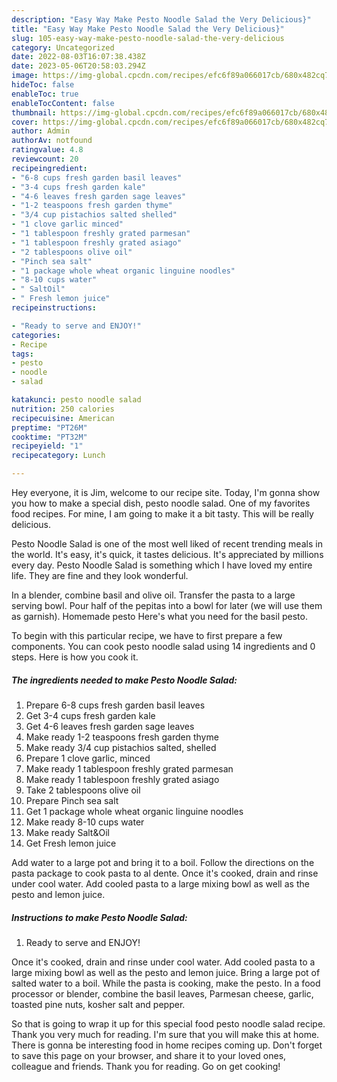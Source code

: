 ```yaml
---
description: "Easy Way Make Pesto Noodle Salad the Very Delicious}"
title: "Easy Way Make Pesto Noodle Salad the Very Delicious}"
slug: 105-easy-way-make-pesto-noodle-salad-the-very-delicious
category: Uncategorized
date: 2022-08-03T16:07:38.438Z
date: 2023-05-06T20:58:03.294Z
image: https://img-global.cpcdn.com/recipes/efc6f89a066017cb/680x482cq70/pesto-noodle-salad-recipe-main-photo.jpg
hideToc: false
enableToc: true
enableTocContent: false
thumbnail: https://img-global.cpcdn.com/recipes/efc6f89a066017cb/680x482cq70/pesto-noodle-salad-recipe-main-photo.jpg
cover: https://img-global.cpcdn.com/recipes/efc6f89a066017cb/680x482cq70/pesto-noodle-salad-recipe-main-photo.jpg
author: Admin
authorAv: notfound
ratingvalue: 4.8
reviewcount: 20
recipeingredient:
- "6-8 cups fresh garden basil leaves"
- "3-4 cups fresh garden kale"
- "4-6 leaves fresh garden sage leaves"
- "1-2 teaspoons fresh garden thyme"
- "3/4 cup pistachios salted shelled"
- "1 clove garlic minced"
- "1 tablespoon freshly grated parmesan"
- "1 tablespoon freshly grated asiago"
- "2 tablespoons olive oil"
- "Pinch sea salt"
- "1 package whole wheat organic linguine noodles"
- "8-10 cups water"
- " SaltOil"
- " Fresh lemon juice"
recipeinstructions:

- "Ready to serve and ENJOY!"
categories:
- Recipe
tags:
- pesto
- noodle
- salad

katakunci: pesto noodle salad 
nutrition: 250 calories
recipecuisine: American
preptime: "PT26M"
cooktime: "PT32M"
recipeyield: "1"
recipecategory: Lunch

---
```



Hey everyone, it is Jim, welcome to our recipe site. Today, I'm gonna show you how to make a special dish, pesto noodle salad. One of my favorites food recipes. For mine, I am going to make it a bit tasty. This will be really delicious.

Pesto Noodle Salad is one of the most well liked of recent trending meals in the world. It's easy, it's quick, it tastes delicious. It's appreciated by millions every day. Pesto Noodle Salad is something which I have loved my entire life. They are fine and they look wonderful.

In a blender, combine basil and olive oil. Transfer the pasta to a large serving bowl. Pour half of the pepitas into a bowl for later (we will use them as garnish). Homemade pesto Here&#39;s what you need for the basil pesto.


To begin with this particular recipe, we have to first prepare a few components. You can cook pesto noodle salad using 14 ingredients and 0 steps. Here is how you cook it.

<!--inarticleads1-->

##### The ingredients needed to make Pesto Noodle Salad:

1. Prepare 6-8 cups fresh garden basil leaves
1. Get 3-4 cups fresh garden kale
1. Get 4-6 leaves fresh garden sage leaves
1. Make ready 1-2 teaspoons fresh garden thyme
1. Make ready 3/4 cup pistachios salted, shelled
1. Prepare 1 clove garlic, minced
1. Make ready 1 tablespoon freshly grated parmesan
1. Make ready 1 tablespoon freshly grated asiago
1. Take 2 tablespoons olive oil
1. Prepare Pinch sea salt
1. Get 1 package whole wheat organic linguine noodles
1. Make ready 8-10 cups water
1. Make ready  Salt&amp;Oil
1. Get  Fresh lemon juice


Add water to a large pot and bring it to a boil. Follow the directions on the pasta package to cook pasta to al dente. Once it&#39;s cooked, drain and rinse under cool water. Add cooled pasta to a large mixing bowl as well as the pesto and lemon juice. 

<!--inarticleads2-->

##### Instructions to make Pesto Noodle Salad:


1. Ready to serve and ENJOY!

Once it&#39;s cooked, drain and rinse under cool water. Add cooled pasta to a large mixing bowl as well as the pesto and lemon juice. Bring a large pot of salted water to a boil. While the pasta is cooking, make the pesto. In a food processor or blender, combine the basil leaves, Parmesan cheese, garlic, toasted pine nuts, kosher salt and pepper. 

So that is going to wrap it up for this special food pesto noodle salad recipe. Thank you very much for reading. I'm sure that you will make this at home. There is gonna be interesting food in home recipes coming up. Don't forget to save this page on your browser, and share it to your loved ones, colleague and friends. Thank you for reading. Go on get cooking!
